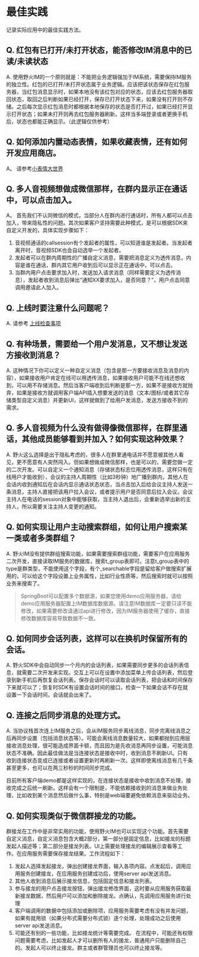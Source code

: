 # 最佳实践
记录实际应用中的最佳实践方法。

## Q. 红包有已打开/未打开状态，能否修改IM消息中的已读/未读状态
A. 使用野火IM的一个原则就是：不能把业务逻辑强加于IM系统，需要保持IM服务的独立性。红包的已打开/未打开状态属于业务逻辑。应该把该状态保存在红包服务器，当红包消息显示时，如果本地没有该红包对应的状态，应该去红包服务器取回状态，取回之后判断如果已经打开，保存已打开状态下来，如果没有打开则不存储。之后每次显示红包消息时都根据本地保存的状态是否打开过，如果已经打开显示打开状态；如果未打开则再去红包服务器刷新。这样当多端登录或者更换手机后，状态也都能正确显示。（此逻辑仅供参考）

## Q. 如何添加内置动态表情，如果收藏表情，还有如何开发应用商店。
A。 请参考[小表情大世界](practicality/stickers.md)

## Q. 多人音视频想做成微信那样，在群内显示正在通话中，可以点击加入。
A。 首先我们不认同微信的模式，当部分人在群内进行通话时，所有人都可以点击加入，带来隐私性的问题。其次如果客户坚持需要此种模式，是可以根据SDK来自定义开发的，具体实现步骤如下：
1. 音视频通话的callsession有个发起者的属性，可以知道谁是发起者。当发起者离开时，音视频SDK也会自动选举一个发起者。
2. 发起者可以在群内周期性的广播自定义消息，需要把消息定义为透传消息，内容是谁在通话，群内其它用户收到后可以显示正在通话中，可以点击。
3. 当群内用户点击要求加入时，发送加入请求消息（同样需要定义为透传消息），发起者收到消息后弹出“通知XX要求加入，是否同意？”，用户点击同意调用邀请此人加入。

## Q. 上线时要注意什么问题呢？
A. 请参考 [上线检查事项](../blogs/上线检查事项.md)

## Q. 有种场景，需要给一个用户发消息，又不想让发送方接收到消息？
A. 这种情况下你可以定义一种自定义消息（包含是那一方要接收消息及消息的内容），如果接收用户肯定在线可以用透传消息，如果接收用户可能不在线还想收到，可以用不存储消息。然后当客户端收到后判断是那一方，如果不是接收方就抛弃，如果是接收方就调用客户端API插入想要发送的消息（文本/图标/或者其它存储类型自定义消息）并更新UI，这样就做到了给用户发消息，发送方接收不到的需求。

## Q. 多人音视频为什么没有做得像微信那样，在群里通话，其他成员能够看到并加入？如何实现这种效果？
A. 野火这么选择是出于隐私考虑的，很多人在群里通电话并不愿意被其他人看见，更不愿意有人突然闯入。但如果想做成微信那样，也是可以的，需要您做一定的二次开发。可以自定义一个通知消息（存储状态标志位用透传消息，这样只有在线用户才能收到），会议的主持人周期性（比如3秒钟）地广播到群内，其他人在会话内收到通知后在会话内显示通话状态状态，当点击加入后给会议主持人发送一条消息，主持人直接把该用户拉入会议，或者提示用户是否同意后拉入会议。会议主持人在电话的session对象中能够获取，当主持人退出后，会重新选举出新的主持人，所以需要关注主持人变更的通知。

## Q. 如何实现让用户主动搜索群组，如何让用户搜索某一类或者多类群组？
A. 野火IM没有提供群组搜索功能，如果需要搜索群组功能，需要客户在应用服务二次开发，直接读取IM服务的数据库，搜索t_group表即可。注意t_group表中的type是群类型，不能使用这个字段，有个_searchable字段是留给客户做搜索扩展用的，可以给这个字段设置上业务属性，比如行业性质等，然后搜索时就可以按照业务来搜索了。
> SpringBoot可以配置多个数据源，如果您使用demo应用服务器，请给demo应用服务器配置上IM数据库数据源。请注意IM数据库一定要只读不能修改，如果需要修改请通过api进行修改，因为IM服务器使用了缓存，直接修改数据库容易导致数据不一致。

## Q. 如何同步会话列表，这样可以在换机时保留所有的会话。
A. 野火SDK中会自动同步一个月内的会话列表，如果需要同步更多的会话列表信息，就需要二次开发来实现。交互上可以在设置中添加菜单上传会话列表，然后登录到新手机后再恢复会话列表。保存会话时可以读取会话列表，把会话和时间保存下来就可以了；恢复时SDK有设置会话时间的接口，检查一下如果会话不存在就设置一下会话时间，会话就会出来了。

## Q. 连接之后同步消息的处理方式。
A. 当协议栈首次连上IM服务之后，会从IM服务同步离线消息，同步完离线消息之后再同步设置（包括消息状态等）。可能会离线消息数量较大，如果都抛到应用层接收消息处理，很可能造成界面卡顿，而且因为是先收消息再同步设置，可能消息状态不准确。因此最佳做法是当连接状态是接收中时，收到消息不刷新UI。只有收到连接状态变成已连接或者设置更新时再刷新一次。这样即使离线消息有几千条甚至更多，也可以在两三秒秒的时间同步完成。

目前所有客户端demo都是这样实现的，在连接状态是接收中收到消息不处理，接收完成之后统一刷新。这样会有一个限制是，不能依赖接收到的消息来做业务处理，比如收到某个消息然后做什么事，特别是web端要避免依赖消息来驱动业务。

## Q. 如何实现类似于微信群接龙的功能。
群接龙在工作中是非常实用的功能，使用野火IM也可以实现这个功能。首先需要自定义消息，自定义消息包含大概2部分，第一部分是固定信息，比如接龙的标题发起人描述等；第二部分是接龙列表。UI上需要处理接龙的编辑展示查看等工作。在应用服务需要保存接龙结果。工作流程如下：
1. 发起人选择发起接龙，弹出创建接龙界面，输入各项内容。点发起后，调用应用服务创建接龙，在应用服务创建成功后，使用server api发送消息。
2. 其他人收到消息后展示接龙信息，包括固定信息和接龙列表。
3. 参与接龙的用户点击接龙按钮，弹出接龙修改界面，这时要从应用服务获取最新接龙数据，然后用户可以添加和删除接龙。点确认，先调用应用服务进行处理
4. 客户端调用的数据中包括添加或删除项，应用服务需要考虑有没有并发问题，如果有就用锁（如果分布式需要分布式锁）逐个处理，处理成功之后使用server api发送消息。
5. 可能还有别的一些功能，比如接龙统计等需要完成。
在流程中，可能还有权限问题需要考虑，比如发起人才可以删所有人的接龙，普通用户只能删除自己的。发起人可以终止接龙。群主或者群管理员也可以终止接龙等。
